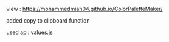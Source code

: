view : https://mohammedmiah04.github.io/ColorPaletteMaker/

added copy to clipboard function 

used api: [values.js](https://github.com/noeldelgado/values.js)
